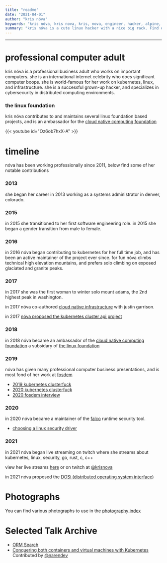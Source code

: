 ```yaml
---
title: "readme"
date: "2021-04-01"
author: "kris nóva"
keywords: "kris nóva, kris nova, kris, nova, engineer, hacker, alpine, transgender, adult, business, computer, linux, kubernetes, kube, cloud native, cncf, cloud native infrastructure, oreilly, o'reilly, author, engineer, hacker, cyber, sex"
summary: "kris nóva is a cute linux hacker with a nice big rack. Find out more about her work with linux, kubernetes, security, go, rust, c, c++, etc"
---
```


---
# professional computer adult

kris nóva is a professional business adult who works on important computers.
she is an international internet celebrity who does significant computer boops.
she is world-famous for her work on kubernetes, linux, and infrastructure.
she is a successful grown-up hacker, and specializes in cybersecurity in distributed computing environments.


### the linux foundation

kris nóva contributes to and maintains several linux foundation based projects, and is an ambassador for the [cloud native computing foundation](https://www.cncf.io/speaker/krisnova/)

{{< youtube id="Oz6ob7hxX-A" >}}

# timeline

nóva has been working professionally since 2011, below find some of her notable contributions

### 2013

she began her career in 2013 working as a systems administrator in denver, colorado. 

### 2015

in 2015 she transitioned to her first software engineering role.
in 2015 she began a gender transition from male to female.

### 2016

in 2016 nóva began contributing to kubernetes for her full time job, and has been an active maintainer of the project ever since.
for fun nóva climbs technical high elevation mountains, and prefers solo climbing on exposed glaciated and granite peaks.

### 2017

in 2017 she was the first woman to winter solo mount adams, the 2nd highest peak in washington.

in 2017 nóva co-authored [cloud native infrastructure](https://www.cnibook.info/) with justin garrison. 

in 2017 [nóva proposed the kubernetes cluster api project](https://blog.heptio.com/the-kubernetes-cluster-api-de5a1ff870a5)

### 2018

in 2018 nóva became an ambassador of the [cloud native computing foundation](https://www.cncf.io/blog/2018/06/25/meet-the-ambassadors-kris-nova/) a subsidary of [the linux foundation](https://www.linuxfoundation.org/)

### 2019

nóva has given many professional computer business presentations, and is most fond of her work at [fosdem](https://fosdem.org/2021/)

 - [2019 kubernetes clusterfuck](https://archive.fosdem.org/2019/schedule/event/kubernetesclusterfuck/)
 - [2020 kubernetes clusterfuck](https://archive.fosdem.org/2020/schedule/event/kubernetes/)
 - [2020 fosdem interview](https://archive.fosdem.org/2020/interviews/kris-nova/)

### 2020

in 2020 nóva became a maintainer of the [falco](https://falco.org) runtime security tool.

 - [choosing a linux security driver](https://falco.org/blog/choosing-a-driver/)

### 2021

in 2021 nóva began live streaming on twitch where she streams about kubernetes, linux, security, go, rust, c, c++

view her live streams [here](https://nivenly.com/live) or on twitch at [@krisnova](https://twitch.tv/krisnova)

in 2021 nóva proposed the [DOSi (distributed operating system interface)](/lib/2021-04-02-operating-system-interface/)

# Photographs

You can find various photographs to use in the [photography index](/photographs)

# Selected Talk Archive

 - [ORM Search](https://learning.oreilly.com/search/?query=KrisNova) 
 - [Conquering both containers and virtual machines with Kubernetes](https://learning.oreilly.com/videos/conquering-both-containers/0636920335719/) Contributed by [@narendev](https://twitter.com/naren_dev)
